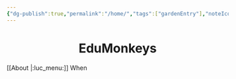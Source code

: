 ```yaml
---
{"dg-publish":true,"permalink":"/home/","tags":["gardenEntry"],"noteIcon":true}
---
```


# <center>EduMonkeys</center>
[[About \|:luc_menu:]] When 